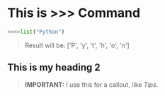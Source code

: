 # This is >>> Command
```py
>>>>list("Python")
```
>Result will be: ['P', 'y', 't', 'h', 'o', 'n']

## This is my heading 2

>**IMPORTANT:** I use this for a callout, like *Tips*.


